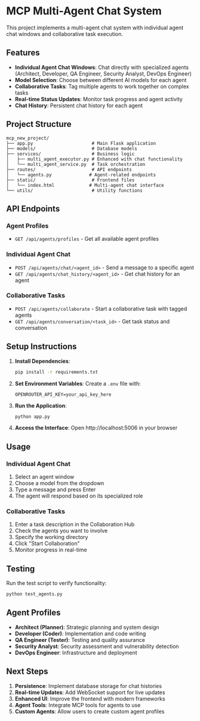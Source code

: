 # MCP Multi-Agent Chat System

This project implements a multi-agent chat system with individual agent chat windows and collaborative task execution.

## Features

- **Individual Agent Chat Windows**: Chat directly with specialized agents (Architect, Developer, QA Engineer, Security Analyst, DevOps Engineer)
- **Model Selection**: Choose between different AI models for each agent
- **Collaborative Tasks**: Tag multiple agents to work together on complex tasks
- **Real-time Status Updates**: Monitor task progress and agent activity
- **Chat History**: Persistent chat history for each agent

## Project Structure

```
mcp_new_project/
├── app.py                      # Main Flask application
├── models/                     # Database models
├── services/                   # Business logic
│   ├── multi_agent_executor.py # Enhanced with chat functionality
│   └── multi_agent_service.py  # Task orchestration
├── routes/                     # API endpoints
│   └── agents.py              # Agent-related endpoints
├── static/                     # Frontend files
│   └── index.html             # Multi-agent chat interface
└── utils/                      # Utility functions
```

## API Endpoints

### Agent Profiles
- `GET /api/agents/profiles` - Get all available agent profiles

### Individual Agent Chat
- `POST /api/agents/chat/<agent_id>` - Send a message to a specific agent
- `GET /api/agents/chat_history/<agent_id>` - Get chat history for an agent

### Collaborative Tasks
- `POST /api/agents/collaborate` - Start a collaborative task with tagged agents
- `GET /api/agents/conversation/<task_id>` - Get task status and conversation

## Setup Instructions

1. **Install Dependencies**:
   ```bash
   pip install -r requirements.txt
   ```

2. **Set Environment Variables**:
   Create a `.env` file with:
   ```
   OPENROUTER_API_KEY=your_api_key_here
   ```

3. **Run the Application**:
   ```bash
   python app.py
   ```

4. **Access the Interface**:
   Open http://localhost:5006 in your browser

## Usage

### Individual Agent Chat
1. Select an agent window
2. Choose a model from the dropdown
3. Type a message and press Enter
4. The agent will respond based on its specialized role

### Collaborative Tasks
1. Enter a task description in the Collaboration Hub
2. Check the agents you want to involve
3. Specify the working directory
4. Click "Start Collaboration"
5. Monitor progress in real-time

## Testing

Run the test script to verify functionality:
```bash
python test_agents.py
```

## Agent Profiles

- **Architect (Planner)**: Strategic planning and system design
- **Developer (Coder)**: Implementation and code writing
- **QA Engineer (Tester)**: Testing and quality assurance
- **Security Analyst**: Security assessment and vulnerability detection
- **DevOps Engineer**: Infrastructure and deployment

## Next Steps

1. **Persistence**: Implement database storage for chat histories
2. **Real-time Updates**: Add WebSocket support for live updates
3. **Enhanced UI**: Improve the frontend with modern frameworks
4. **Agent Tools**: Integrate MCP tools for agents to use
5. **Custom Agents**: Allow users to create custom agent profiles